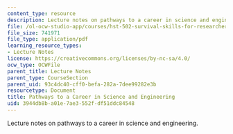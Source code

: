 ```yaml
---
content_type: resource
description: Lecture notes on pathways to a career in science and engineering.
file: /ol-ocw-studio-app/courses/hst-502-survival-skills-for-researchers-the-responsible-conduct-of-research-spring-2003/3944db8ba01e7ae3552fdf51ddc84548_11careers.pdf
file_size: 741971
file_type: application/pdf
learning_resource_types:
- Lecture Notes
license: https://creativecommons.org/licenses/by-nc-sa/4.0/
ocw_type: OCWFile
parent_title: Lecture Notes
parent_type: CourseSection
parent_uid: 93c4dc40-cff0-befa-282a-7dee99282e3b
resourcetype: Document
title: Pathways to a Career in Science and Engineering
uid: 3944db8b-a01e-7ae3-552f-df51ddc84548
---
```

Lecture notes on pathways to a career in science and engineering.